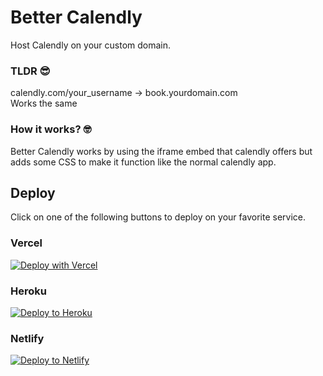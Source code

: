 # Better Calendly
Host Calendly on your custom domain.  

### TLDR 😎
calendly.com/your_username &#8594; book.yourdomain.com  
Works the same

### How it works? 🤓
Better Calendly works by using the iframe embed that calendly offers but adds some CSS to make it function like the normal calendly app.

## Deploy
Click on one of the following buttons to deploy on your favorite service.

### Vercel
[![Deploy with Vercel](https://vercel.com/button)](https://vercel.com/new/git/external?repository-url=https%3A%2F%2Fgithub.com%2Fbettercalendly%2Fcalendly&env=REACT_APP_USERNAME,REACT_APP_FULL_NAME)

### Heroku
[![Deploy to Heroku](https://www.herokucdn.com/deploy/button.svg)](https://heroku.com/deploy?template=https://github.com/bettercalendly/calendly)

### Netlify
[![Deploy to Netlify](https://www.netlify.com/img/deploy/button.svg)](https://app.netlify.com/start/deploy?repository=https://github.com/bettercalendly/calendly)